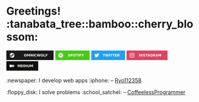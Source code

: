 <h1> Greetings! :tanabata_tree::bamboo::cherry_blossom: </h1>

<p>
    <a href="https://steamcommunity.com/id/OmnicWolf/" target="_blank" rel="noopener"><img src="./images/omnicwolf-steam-badge.svg" height=25></a>
    <a href="https://open.spotify.com/user/1215960767" target="_blank" rel="noopener"><img src="./images/spotify-badge.svg" height=25></a>
    <a href="https://twitter.com/OmnicWolf" target="_blank" rel="noopener"><img src="./images/twitter-badge.svg" height=25></a>
    <a href="https://www.instagram.com/omnicwolf/" target="_blank" rel="noopener"><img src="./images/instagram-badge.svg" height=25></a>
    <a href="https://medium.com/@OmnicWolf" target="_blank" rel="noopener"><img src="./images/medium-badge.svg" height=25></a>
</p>

<p>:newspaper: I develop web apps :iphone: – <a href="https://github.com/Ryo112358">Ryo112358</a></p>
<p>:floppy_disk: I solve problems :school_satchel: – <a href="https://github.com/CoffeelessProgrammer">CoffeelessProgrammer</a></p>

<!--
**CoffeelessProgrammer/CoffeelessProgrammer** is a ✨ _special_ ✨ repository because its `README.md` (this file) appears on your GitHub profile.

Here are some ideas to get you started:

- 🔭 I’m currently working on ...
- 🌱 I’m currently learning ...
- 👯 I’m looking to collaborate on ...
- 🤔 I’m looking for help with ...
- 💬 Ask me about ...
- 📫 How to reach me: ...
- 😄 Pronouns: ...
- ⚡ Fun fact: ...
-->

